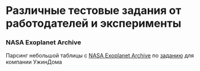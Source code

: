 # Различные тестовые задания от работодателей и эксперименты

###  NASA Exoplanet Archive
Парсинг небольшой таблицы с [NASA Exoplanet Archive](https://exoplanetarchive.ipac.caltech.edu/docs/program_interfaces.html) по [заданию](https://docs.google.com/spreadsheets/d/1m_a2uRWSlsp7-ePq8H9v1reuAaw6XYfQQKS8M6gdOU8/edit#gid=464586558) для компании УжинДома
